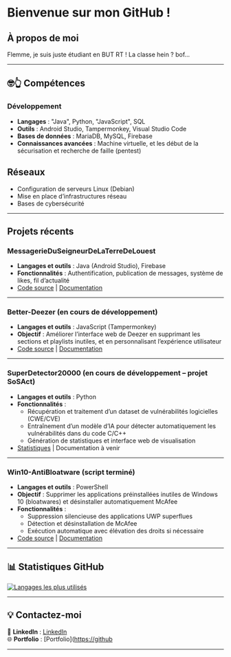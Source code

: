 # Bienvenue sur mon GitHub !

## À propos de moi  
Flemme, je suis juste étudiant en BUT RT ! La classe hein ? bof...

---

## 🤓👆 Compétences
### Développement
- **Langages** : "Java", Python, "JavaScript", SQL
- **Outils** : Android Studio, Tampermonkey, Visual Studio Code
- **Bases de données** : MariaDB, MySQL, Firebase
- **Connaissances avancées** : Machine virtuelle, et les début de la sécurisation et recherche de faille (pentest)

## Réseaux
- Configuration de serveurs Linux (Debian)
- Mise en place d’infrastructures réseau
- Bases de cybersécurité

---
## Projets récents

### MessagerieDuSeigneurDeLaTerreDeLouest
- **Langages et outils** : Java (Android Studio), Firebase
- **Fonctionnalités** : Authentification, publication de messages, système de likes, fil d’actualité  
- [Code source](https://github.com/PepitoBailao/MessagerieDuSeigneurDeLaTerreDeLouest) | [Documentation](https://github.com/PepitoBailao/MessagerieDuSeigneurDeLaTerreDeLouest/wiki)
---

### Better-Deezer (en cours de développement)
- **Langages et outils** : JavaScript (Tampermonkey)  
- **Objectif** : Améliorer l’interface web de Deezer en supprimant les sections et playlists inutiles, et en personnalisant l’expérience utilisateur  
- [Code source](https://github.com/PepitoBailao/better-deezer) | [Documentation](https://github.com/PepitoBailao/better-deezer/blob/main/README.md)
---

### SuperDetector20000 (en cours de développement – projet SoSAct)
- **Langages et outils** : Python  
- **Fonctionnalités** :  
  - Récupération et traitement d’un dataset de vulnérabilités logicielles (CWE/CVE)  
  - Entraînement d’un modèle d’IA pour détecter automatiquement les vulnérabilités dans du code C/C++  
  - Génération de statistiques et interface web de visualisation  
- [Statistiques](https://github.com/PepitoBailao/SuperDetector20000) | Documentation à venir

---

### Win10-AntiBloatware (script terminé)
- **Langages et outils** : PowerShell  
- **Objectif** : Supprimer les applications préinstallées inutiles de Windows 10 (bloatwares) et désinstaller automatiquement McAfee  
- **Fonctionnalités** :  
  - Suppression silencieuse des applications UWP superflues  
  - Détection et désinstallation de McAfee  
  - Exécution automatique avec élévation des droits si nécessaire  
- [Code source](https://github.com/PepitoBailao/BloatwareDeConWin) | [Documentation](https://github.com/PepitoBailao/BloatwareDeConWin/blob/main/README.md)
---

## 📊 Statistiques GitHub  
[![Langages les plus utilisés](https://github-readme-stats.vercel.app/api/top-langs/?username=PepitoBailao&layout=compact&theme=radical)](https://github.com/anuraghazra/github-readme-stats)

---

## 💡 Contactez-moi 
🔗 **LinkedIn** : [LinkedIn](https://www.linkedin.com/in/ulysse-richard/)  
🌐 **Portfolio** : [Portfolio]([https://github](https://pepitobailao.github.io/portfolio/)

---
